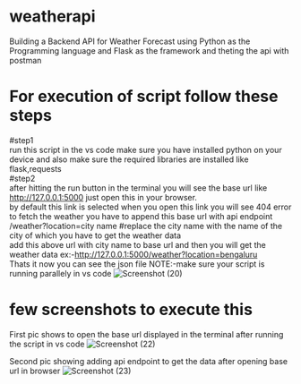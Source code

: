 # weatherapi
Building a Backend API for Weather Forecast using Python as the Programming language and Flask as the framework and theting the api with postman
# For execution of script follow these steps
#step1                                                                                                                                                                                                                 
run this script in the vs code make sure you have installed python on your device and also make sure the required libraries are installed like flask,requests                                                           
#step2                                                                                                                                                                                                                  
after hitting the run button in the terminal you will see the base url like http://127.0.0.1:5000 just open this in your browser.                                                                                       
by default this link is selected when you open this link you will see 404 error to fetch the weather you have to append this base url
with api endpoint  
/weather?location=city name #replace the city name with the name of the city of which you have to get the weather data                                                                                                 
add this above url with city name to base url and then you will get the weather data
ex:-http://127.0.0.1:5000/weather?location=bengaluru                                                                                                                                                                   
Thats it now you can see the json file NOTE:-make sure your script is running parallely in vs code 
![Screenshot (20)](https://github.com/sumeetpatil01/weatherapi/assets/136491586/5cbc83ee-f644-4ae2-809f-2d84f2a9d3a3)
# few screenshots to execute this
First pic shows to open the base url displayed in the terminal after running the script in vs code
![Screenshot (22)](https://github.com/sumeetpatil01/weatherapi/assets/136491586/c830eeb3-d1d7-4120-a799-daadeb7c8589)                                                                                                  

Second pic showing adding api endpoint to get the data after opening base url in browser 
![Screenshot (23)](https://github.com/sumeetpatil01/weatherapi/assets/136491586/f11e6ccc-0677-4edb-b8d3-00a51d8b2bc2)





